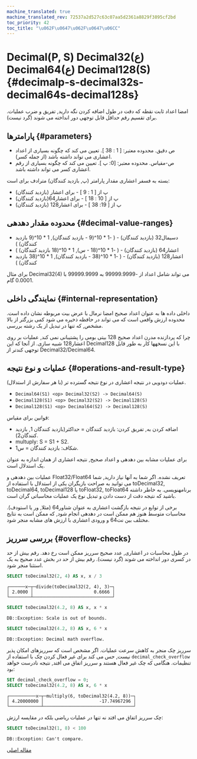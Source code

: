 ```yaml
---
machine_translated: true
machine_translated_rev: 72537a2d527c63c07aa5d2361a8829f3895cf2bd
toc_priority: 42
toc_title: "\u062F\u0647\u062F\u0647\u06CC"
---
```


# Decimal(P, S) Decimal32(ع) Decimal64(ع) Decimal128(S) {#decimalp-s-decimal32s-decimal64s-decimal128s}

امضا اعداد ثابت نقطه که دقت در طول اضافه کردن نگه دارید, تفریق و ضرب عملیات. برای تقسیم رقم حداقل قابل توجهی دور انداخته می شوند (گرد نیست).

## پارامترها {#parameters}

-   ص دقیق. محدوده معتبر: \[ 1 : 38 \]. تعیین می کند که چگونه بسیاری از اعداد اعشاری می تواند داشته باشد (از جمله کسر).
-   ص-مقیاس. محدوده معتبر: \[0: پ \]. تعیین می کند که چگونه بسیاری از رقم اعشاری کسر می تواند داشته باشد.

بسته به فسفر اعشاری مقدار پارامتر (پ, بازدید کنندگان) مترادف برای است:
- پ از \[ 1 : 9 \] - برای اعشار (بازدید کنندگان)
- پ از \[ 10 : 18 \] - برای اعشار64(بازدید کنندگان)
- پ از \[ 19: 38 \] - برای اعشار128 (بازدید کنندگان)

## محدوده مقدار دهدهی {#decimal-value-ranges}

-   دسیمال32 (بازدید کنندگان) - ( -1 \* 10^(9 - بازدید کنندگان), 1 \* 10^(9 بازدید کنندگان) )
-   اعشار64 (بازدید کنندگان) - ( -1 \* 10^(18 - س), 1 \* 10^(18 بازدید کنندگان) )
-   اعشار128 (بازدید کنندگان) - ( -1 \* 10^(38 - بازدید کنندگان), 1 \* 10^(38 بازدید کنندگان) )

برای مثال Decimal32(4) می تواند شامل اعداد از -99999.9999 به 99999.9999 با 0.0001 گام.

## نمایندگی داخلی {#internal-representation}

داخلی داده ها به عنوان اعداد صحیح امضا نرمال با عرض بیت مربوطه نشان داده است. محدوده ارزش واقعی است که می تواند در حافظه ذخیره می شود کمی بزرگتر از بالا مشخص, که تنها در تبدیل از یک رشته بررسی.

چرا که پردازنده مدرن اعداد صحیح 128 بیتی بومی را پشتیبانی نمی کند, عملیات بر روی اعشار128 شبیه سازی. از آنجا که این Decimal128 با این نسخهها کار به طور قابل توجهی کندتر از Decimal32/Decimal64.

## عملیات و نوع نتیجه {#operations-and-result-type}

عملیات دودویی در نتیجه اعشاری در نوع نتیجه گسترده تر (با هر سفارش از استدلال).

-   `Decimal64(S1) <op> Decimal32(S2) -> Decimal64(S)`
-   `Decimal128(S1) <op> Decimal32(S2) -> Decimal128(S)`
-   `Decimal128(S1) <op> Decimal64(S2) -> Decimal128(S)`

قوانین برای مقیاس:

-   اضافه کردن به, تفریق کردن: بازدید کنندگان = حداکثر(بازدید کنندگان 1, بازدید کنندگان2).
-   multuply: S = S1 + S2.
-   شکاف: بازدید کنندگان = س1.

برای عملیات مشابه بین دهدهی و اعداد صحیح, نتیجه اعشاری از همان اندازه به عنوان یک استدلال است.

عملیات بین دهدهی و Float32/Float64 تعریف نشده. اگر شما به آنها نیاز دارید, شما می توانید به صراحت بازیگران یکی از استدلال با استفاده از toDecimal32, toDecimal64, toDecimal128 یا toFloat32, toFloat64 برنامهنویسی. به خاطر داشته باشید که نتیجه دقت از دست دادن و تبدیل نوع یک عملیات محاسباتی گران است.

برخی از توابع در نتیجه بازگشت اعشاری به عنوان شناور64 (مثلا, ور یا استودف). محاسبات متوسط هنوز هم ممکن است در دهدهی انجام شود, که ممکن است به نتایج مختلف بین نت64 و ورودی اعشاری با ارزش های مشابه منجر شود.

## بررسی سرریز {#overflow-checks}

در طول محاسبات در اعشاری, عدد صحیح سرریز ممکن است رخ دهد. رقم بیش از حد در کسری دور انداخته می شوند (گرد نیست). رقم بیش از حد در بخش عدد صحیح به یک استثنا منجر شود.

``` sql
SELECT toDecimal32(2, 4) AS x, x / 3
```

``` text
┌──────x─┬─divide(toDecimal32(2, 4), 3)─┐
│ 2.0000 │                       0.6666 │
└────────┴──────────────────────────────┘
```

``` sql
SELECT toDecimal32(4.2, 8) AS x, x * x
```

``` text
DB::Exception: Scale is out of bounds.
```

``` sql
SELECT toDecimal32(4.2, 8) AS x, 6 * x
```

``` text
DB::Exception: Decimal math overflow.
```

سرریز چک منجر به کاهش سرعت عملیات. اگر مشخص است که سرریزهای امکان پذیر نیست, حس می کند برای غیر فعال کردن چک با استفاده از `decimal_check_overflow` تنظیمات. هنگامی که چک غیر فعال هستند و سرریز اتفاق می افتد, نتیجه نادرست خواهد بود:

``` sql
SET decimal_check_overflow = 0;
SELECT toDecimal32(4.2, 8) AS x, 6 * x
```

``` text
┌──────────x─┬─multiply(6, toDecimal32(4.2, 8))─┐
│ 4.20000000 │                     -17.74967296 │
└────────────┴──────────────────────────────────┘
```

چک سرریز اتفاق می افتد نه تنها در عملیات ریاضی بلکه در مقایسه ارزش:

``` sql
SELECT toDecimal32(1, 8) < 100
```

``` text
DB::Exception: Can't compare.
```

[مقاله اصلی](https://clickhouse.tech/docs/en/data_types/decimal/) <!--hide-->
